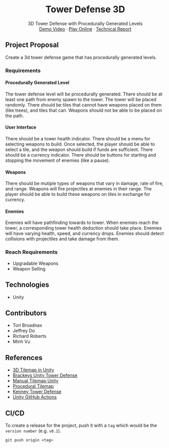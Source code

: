 <p align="center">
  <h1 align="center">Tower Defense 3D</h1>
  <p align="center">
    3D Tower Defense with Procedurally Generated Levels
    <br />
    <a href="https://github.com/github_username/repo_name">Demo Video</a>
    ·
    <a href="https://github.com/github_username/repo_name/issues">Play Online</a>
    ·
    <a href="https://github.com/minhd-vu/tower-defense-3d/blob/master/REPORT.pdf">Technical Report</a>
  </p>
</p>

## Project Proposal
Create a 3d tower defense game that has procedurally generated levels.

### Requirements
#### Procedurally Generated Level
The tower defense level will be procedurally generated. There should be at least one path from enemy spawn to the tower. The tower will be placed randomly. There should be tiles that cannot have weapons placed on them (like trees), and tiles that can. Weapons should not be able to be placed on the path.
#### User Interface
There should be a tower health indicator. There should be a menu for selecting weapons to build. Once selected, the player should be able to select a tile, and the weapon should build if funds are sufficient. There should be a currency indicator. There should be buttons for starting and stopping the movement of enemies (like a pause).
#### Weapons
There should be mutiple types of weapons that vary in damage, rate of fire, and range. Weapons will fire projectiles at enemies in their range. The player should be able to build these weapons on tiles in exchange for currency.
#### Enemies
Enemies will have pathfinding towards to tower. When enemies reach the tower, a corresponding tower health deduction should take place. Enemies will have varying health, speed, and currency drops. Enemies should detect collisions with projectiles and take damage from them.

### Reach Requirements
- Upgradable Weapons
- Weapon Selling

## Technologies

- Unity

## Contributors

- Tori Broadnax
- Jeffrey Do
- Richard Roberts
- Minh Vu

## References
- [3D Tilemap in Unity](https://youtu.be/ulFc6p3hQzQ)
- [Brackeys Unity Tower Defense](https://www.youtube.com/playlist?list=PLPV2KyIb3jR4u5jX8za5iU1cqnQPmbzG0)
- [Manual Tilemap Unity](https://forum.unity.com/threads/how-can-i-place-a-tile-in-a-tilemap-by-script.508338/)
- [Procedural Tilemap](https://blog.unity.com/technology/procedural-patterns-you-can-use-with-tilemaps-part-i)
- [Kenney Tower Defense](https://www.kenney.nl/assets/tower-defense-kit)
- [Unity GitHub Actions](https://isaacbroyles.com/gamedev/2020/07/04/unity-github-actions.html)

## CI/CD

To create a release for the project, push it with a `tag` which would be the `version number` (e.g. `v0.1`).
```
git push origin <tag>
```